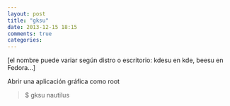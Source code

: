 ```yaml
---
layout: post
title: "gksu"
date: 2013-12-15 18:15
comments: true
categories: 
---
```

[el nombre puede variar según distro o escritorio: kdesu en kde, beesu en Fedora...]

Abrir una aplicación gráfica como root

>$ gksu nautilus

